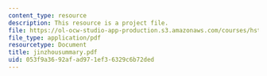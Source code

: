 ```yaml
---
content_type: resource
description: This resource is a project file.
file: https://ol-ocw-studio-app-production.s3.amazonaws.com/courses/hst-584j-magnetic-resonance-analytic-biochemical-and-imaging-techniques-spring-2006/053f9a3692afad971ef36329c6b72ded_jinzhousummary.pdf
file_type: application/pdf
resourcetype: Document
title: jinzhousummary.pdf
uid: 053f9a36-92af-ad97-1ef3-6329c6b72ded
---
```


